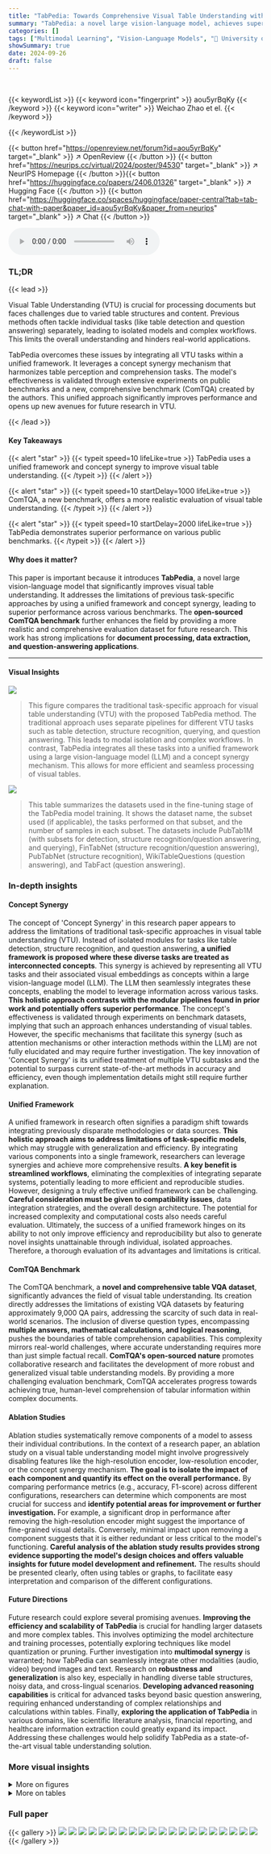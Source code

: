 ```yaml
---
title: "TabPedia: Towards Comprehensive Visual Table Understanding with Concept Synergy"
summary: "TabPedia: a novel large vision-language model, achieves superior visual table understanding by seamlessly integrating diverse tasks via a concept synergy mechanism and a new benchmark."
categories: []
tags: ["Multimodal Learning", "Vision-Language Models", "🏢 University of Science and Technology of China",]
showSummary: true
date: 2024-09-26
draft: false
---
```


<br>

{{< keywordList >}}
{{< keyword icon="fingerprint" >}} aou5yrBqKy {{< /keyword >}}
{{< keyword icon="writer" >}} Weichao Zhao et el. {{< /keyword >}}
 
{{< /keywordList >}}

{{< button href="https://openreview.net/forum?id=aou5yrBqKy" target="_blank" >}}
↗ OpenReview
{{< /button >}}
{{< button href="https://neurips.cc/virtual/2024/poster/94530" target="_blank" >}}
↗ NeurIPS Homepage
{{< /button >}}{{< button href="https://huggingface.co/papers/2406.01326" target="_blank" >}}
↗ Hugging Face
{{< /button >}}
{{< button href="https://huggingface.co/spaces/huggingface/paper-central?tab=tab-chat-with-paper&paper_id=aou5yrBqKy&paper_from=neurips" target="_blank" >}}
↗ Chat
{{< /button >}}



<audio controls>
    <source src="https://ai-paper-reviewer.com/aou5yrBqKy/podcast.wav" type="audio/wav">
    Your browser does not support the audio element.
</audio>


### TL;DR


{{< lead >}}

Visual Table Understanding (VTU) is crucial for processing documents but faces challenges due to varied table structures and content.  Previous methods often tackle individual tasks (like table detection and question answering) separately, leading to isolated models and complex workflows. This limits the overall understanding and hinders real-world applications.

TabPedia overcomes these issues by integrating all VTU tasks within a unified framework. It leverages a concept synergy mechanism that harmonizes table perception and comprehension tasks. The model's effectiveness is validated through extensive experiments on public benchmarks and a new, comprehensive benchmark (ComTQA) created by the authors.  This unified approach significantly improves performance and opens up new avenues for future research in VTU.

{{< /lead >}}


#### Key Takeaways

{{< alert "star" >}}
{{< typeit speed=10 lifeLike=true >}} TabPedia uses a unified framework and concept synergy to improve visual table understanding. {{< /typeit >}}
{{< /alert >}}

{{< alert "star" >}}
{{< typeit speed=10 startDelay=1000 lifeLike=true >}} ComTQA, a new benchmark, offers a more realistic evaluation of visual table understanding. {{< /typeit >}}
{{< /alert >}}

{{< alert "star" >}}
{{< typeit speed=10 startDelay=2000 lifeLike=true >}} TabPedia demonstrates superior performance on various public benchmarks. {{< /typeit >}}
{{< /alert >}}

#### Why does it matter?
This paper is important because it introduces **TabPedia**, a novel large vision-language model that significantly improves visual table understanding.  It addresses the limitations of previous task-specific approaches by using a unified framework and concept synergy, leading to superior performance across various benchmarks.  The **open-sourced ComTQA benchmark** further enhances the field by providing a more realistic and comprehensive evaluation dataset for future research. This work has strong implications for **document processing, data extraction, and question-answering applications**.

------
#### Visual Insights



![](https://ai-paper-reviewer.com/aou5yrBqKy/figures_1_1.jpg)

> This figure compares the traditional task-specific approach for visual table understanding (VTU) with the proposed TabPedia method. The traditional approach uses separate pipelines for different VTU tasks such as table detection, structure recognition, querying, and question answering.  This leads to modal isolation and complex workflows. In contrast, TabPedia integrates all these tasks into a unified framework using a large vision-language model (LLM) and a concept synergy mechanism. This allows for more efficient and seamless processing of visual tables.





![](https://ai-paper-reviewer.com/aou5yrBqKy/tables_4_1.jpg)

> This table summarizes the datasets used in the fine-tuning stage of the TabPedia model training.  It shows the dataset name, the subset used (if applicable), the tasks performed on that subset, and the number of samples in each subset. The datasets include PubTab1M (with subsets for detection, structure recognition/question answering, and querying), FinTabNet (structure recognition/question answering), PubTabNet (structure recognition), WikiTableQuestions (question answering), and TabFact (question answering).





### In-depth insights


#### Concept Synergy
The concept of 'Concept Synergy' in this research paper appears to address the limitations of traditional task-specific approaches in visual table understanding (VTU).  Instead of isolated modules for tasks like table detection, structure recognition, and question answering, **a unified framework is proposed where these diverse tasks are treated as interconnected concepts**.  This synergy is achieved by representing all VTU tasks and their associated visual embeddings as concepts within a large vision-language model (LLM). The LLM then seamlessly integrates these concepts, enabling the model to leverage information across various tasks.  **This holistic approach contrasts with the modular pipelines found in prior work and potentially offers superior performance**. The concept's effectiveness is validated through experiments on benchmark datasets, implying that such an approach enhances understanding of visual tables. However, the specific mechanisms that facilitate this synergy (such as attention mechanisms or other interaction methods within the LLM) are not fully elucidated and may require further investigation. The key innovation of 'Concept Synergy' is its unified treatment of multiple VTU subtasks and the potential to surpass current state-of-the-art methods in accuracy and efficiency, even though implementation details might still require further explanation.

#### Unified Framework
A unified framework in research often signifies a paradigm shift towards integrating previously disparate methodologies or data sources.  **This holistic approach aims to address limitations of task-specific models**, which may struggle with generalization and efficiency.  By integrating various components into a single framework, researchers can leverage synergies and achieve more comprehensive results. **A key benefit is streamlined workflows**, eliminating the complexities of integrating separate systems, potentially leading to more efficient and reproducible studies.  However, designing a truly effective unified framework can be challenging.  **Careful consideration must be given to compatibility issues**, data integration strategies, and the overall design architecture. The potential for increased complexity and computational costs also needs careful evaluation.  Ultimately, the success of a unified framework hinges on its ability to not only improve efficiency and reproducibility but also to generate novel insights unattainable through individual, isolated approaches.  Therefore, a thorough evaluation of its advantages and limitations is critical.

#### ComTQA Benchmark
The ComTQA benchmark, a **novel and comprehensive table VQA dataset**, significantly advances the field of visual table understanding.  Its creation directly addresses the limitations of existing VQA datasets by featuring approximately 9,000 QA pairs, addressing the scarcity of such data in real-world scenarios.  The inclusion of diverse question types, encompassing **multiple answers, mathematical calculations, and logical reasoning**, pushes the boundaries of table comprehension capabilities.  This complexity mirrors real-world challenges, where accurate understanding requires more than just simple factual recall.   **ComTQA's open-sourced nature** promotes collaborative research and facilitates the development of more robust and generalized visual table understanding models.  By providing a more challenging evaluation benchmark, ComTQA accelerates progress towards achieving true, human-level comprehension of tabular information within complex documents.

#### Ablation Studies
Ablation studies systematically remove components of a model to assess their individual contributions.  In the context of a research paper, an ablation study on a visual table understanding model might involve progressively disabling features like the high-resolution encoder, low-resolution encoder, or the concept synergy mechanism.  **The goal is to isolate the impact of each component and quantify its effect on the overall performance.** By comparing performance metrics (e.g., accuracy, F1-score) across different configurations, researchers can determine which components are most crucial for success and **identify potential areas for improvement or further investigation.**  For example, a significant drop in performance after removing the high-resolution encoder might suggest the importance of fine-grained visual details.  Conversely, minimal impact upon removing a component suggests that it is either redundant or less critical to the model's functioning. **Careful analysis of the ablation study results provides strong evidence supporting the model's design choices and offers valuable insights for future model development and refinement.** The results should be presented clearly, often using tables or graphs, to facilitate easy interpretation and comparison of the different configurations.

#### Future Directions
Future research could explore several promising avenues. **Improving the efficiency and scalability of TabPedia** is crucial for handling larger datasets and more complex tables. This involves optimizing the model architecture and training processes, potentially exploring techniques like model quantization or pruning.  Further investigation into **multimodal synergy** is warranted;  how TabPedia can seamlessly integrate other modalities (audio, video) beyond images and text. Research on **robustness and generalization** is also key, especially in handling diverse table structures, noisy data, and cross-lingual scenarios.  **Developing advanced reasoning capabilities** is critical for advanced tasks beyond basic question answering, requiring enhanced understanding of complex relationships and calculations within tables. Finally, **exploring the application of TabPedia** in various domains, like scientific literature analysis, financial reporting, and healthcare information extraction could greatly expand its impact.  Addressing these challenges would help solidify TabPedia as a state-of-the-art visual table understanding solution.


### More visual insights

<details>
<summary>More on figures
</summary>


![](https://ai-paper-reviewer.com/aou5yrBqKy/figures_3_1.jpg)

> This figure illustrates the architecture of TabPedia, a novel large vision-language model for comprehensive visual table understanding.  It shows how TabPedia processes an input image using dual vision encoders (high-resolution and low-resolution) to extract different levels of visual features. These features, along with instruction tokens, are fed into a large language model (LLM), which generates a response based on its understanding of the table content.  The use of meditative tokens is highlighted, showing their role in harmonizing table perception and comprehension tasks.


![](https://ai-paper-reviewer.com/aou5yrBqKy/figures_8_1.jpg)

> The figure compares two approaches for visual table understanding: (a) previous task-specific pipelines and (b) the proposed TabPedia.  The task-specific approach uses separate models for each subtask (table detection, structure recognition, querying, and question answering), leading to complex workflows.  In contrast, TabPedia uses a unified framework leveraging large language models (LLMs) and a concept synergy mechanism to perform all tasks seamlessly by integrating various visual embeddings and task instructions, resulting in a more efficient and flexible approach.


![](https://ai-paper-reviewer.com/aou5yrBqKy/figures_17_1.jpg)

> This figure compares the task-specific pipelines used in previous visual table understanding methods with the proposed TabPedia model.  The left side shows traditional approaches where different models are used for tasks like table detection, structure recognition, querying, and question answering. This results in isolated tasks and complex workflows. In contrast, TabPedia integrates all these tasks into a single, unified framework using a large language model (LLM), improving efficiency and performance.


![](https://ai-paper-reviewer.com/aou5yrBqKy/figures_17_2.jpg)

> This figure compares the traditional task-specific approach for visual table understanding with the proposed TabPedia approach.  The traditional approach uses separate pipelines for different tasks (table detection, structure recognition, querying, and question answering), leading to modal isolation and complex workflows. In contrast, TabPedia uses a unified framework that leverages the power of large language models (LLMs) to seamlessly integrate these tasks, resulting in a more efficient and comprehensive approach to visual table understanding.


![](https://ai-paper-reviewer.com/aou5yrBqKy/figures_19_1.jpg)

> This figure illustrates the architecture of TabPedia, a novel large vision-language model for comprehensive visual table understanding.  It shows how TabPedia uses dual vision encoders (high- and low-resolution) to extract visual features, which are then combined with instruction tokens and fed into a large language model (LLM). The LLM processes this information to generate a response.


![](https://ai-paper-reviewer.com/aou5yrBqKy/figures_21_1.jpg)

> This figure compares the traditional task-specific approach to visual table understanding with the proposed TabPedia model. The traditional approach uses separate pipelines for different tasks like table detection, structure recognition, querying, and question answering. In contrast, TabPedia integrates all these tasks into a unified framework using a large language model, improving efficiency and effectiveness.


![](https://ai-paper-reviewer.com/aou5yrBqKy/figures_21_2.jpg)

> This figure compares the traditional task-specific approach to visual table understanding with the proposed TabPedia model.  The traditional approach involves separate pipelines for different tasks like table detection, structure recognition, querying, and question answering.  In contrast, TabPedia integrates all these tasks into a unified framework by using a large vision-language model (LLM) and a concept synergy mechanism, enabling more efficient and comprehensive understanding.


![](https://ai-paper-reviewer.com/aou5yrBqKy/figures_21_3.jpg)

> This figure compares the traditional task-specific approach for visual table understanding with the proposed TabPedia approach. The traditional approach uses separate pipelines for different tasks like table detection, structure recognition, querying, and question answering.  In contrast, TabPedia integrates all these tasks into a unified framework by using a large vision-language model (LLM). This allows TabPedia to leverage the LLM's capabilities for a more comprehensive and efficient understanding of visual tables.


</details>




<details>
<summary>More on tables
</summary>


![](https://ai-paper-reviewer.com/aou5yrBqKy/tables_4_2.jpg)
> This table shows four different visual table understanding (VTU) tasks and provides an example instruction for each.  The tasks are Table Detection (TD), Table Structure Recognition (TSR), Table Querying (TQ), and Table Question Answering (TQA). Each example shows how a user might instruct a model to perform that task. This demonstrates the diversity of tasks encompassed by VTU and highlights the variety of input/output modalities.

![](https://ai-paper-reviewer.com/aou5yrBqKy/tables_6_1.jpg)
> This table compares the performance of TabPedia with the state-of-the-art table detection model, TATR [9], on the task of table detection.  It shows that TabPedia achieves comparable performance to TATR, especially when using the DETR backbone, but without using Non-Maximum Suppression (NMS), indicating a more efficient and potentially more robust approach.

![](https://ai-paper-reviewer.com/aou5yrBqKy/tables_6_2.jpg)
> This table presents a quantitative comparison of the TabPedia model's performance on two subsets of the PubTab1M dataset: PubTab1M-Str (table structure recognition) and PubTab1M-Syn (synthetic table querying).  It compares TabPedia against the task-specific model TATR [9] for the table structure recognition task, showcasing TabPedia's competitive performance despite being a general-purpose model for various visual table understanding (VTU) tasks.  The table also includes results on both table querying (TQ) and the combined table detection and querying (TD+TQ) tasks, highlighting TabPedia's ability to handle multiple tasks within a unified framework.

![](https://ai-paper-reviewer.com/aou5yrBqKy/tables_6_3.jpg)
> This table compares the performance of TabPedia with three other end-to-end table structure recognition (TSR) methods on two datasets: PubTabNet and FinTabNet.  The metrics used are the S-TEDS scores (Structure Tree-EditDistance-based Similarity), which measure the similarity between the predicted and ground truth table structures.  The input size refers to the resolution of the images used for processing.  The results indicate TabPedia's superior performance compared to the other methods.

![](https://ai-paper-reviewer.com/aou5yrBqKy/tables_6_4.jpg)
> This table compares the performance of TabPedia against other Large Vision Language Models (LVLMs) on the Table Question Answering (TQA) task.  It shows accuracy scores on three datasets: WTQ, TabFact, and the newly introduced ComTQA benchmark.  ComTQA is highlighted as a more challenging, real-world benchmark.

![](https://ai-paper-reviewer.com/aou5yrBqKy/tables_8_1.jpg)
> This table presents the averaged attention scores of different tokens (Meditative tokens, High-res visual tokens, Low-res visual tokens) across all layers and attention heads from the LLM, showing their contribution to the generation of satisfactory answers for different tasks (TD, TSR, TQ, TQA).

![](https://ai-paper-reviewer.com/aou5yrBqKy/tables_9_1.jpg)
> This table presents the impact of using meditative tokens in the TabPedia model.  It compares the performance metrics (Precision for PubTab1M-Det, S-TEDS for FinTabNet, and Accuracy for WTQ) with and without the meditative tokens. The results show a significant improvement in performance when using meditative tokens.

![](https://ai-paper-reviewer.com/aou5yrBqKy/tables_9_2.jpg)
> This table presents the averaged attention scores of the TabPedia-generated answers with respect to meditative tokens, high-resolution visual tokens, and low-resolution visual tokens across all the attention maps from the LLM for different tasks (TD, TSR, TQ, and TQA). The results demonstrate the importance of the meditative tokens in generating satisfactory answers and the varying contributions of high- and low-resolution visual information for different tasks.

![](https://ai-paper-reviewer.com/aou5yrBqKy/tables_9_3.jpg)
> This table shows the impact of different training strategies (frozen vs. unfrozen) on the low-resolution vision encoder's performance across three datasets (PubTab1M-Det, FinTabNet, WTQ) using different metrics (Precision, S-TEDS, Acc). The results indicate that freezing the encoder leads to comparable performance with slightly improved accuracy and reduced training time.

![](https://ai-paper-reviewer.com/aou5yrBqKy/tables_9_4.jpg)
> This table presents the results of experiments evaluating the impact of using both high-resolution and low-resolution vision encoders in the TabPedia model.  The results are shown for three different tasks (PubTab1M-Det, FinTabNet, WTQ), each using a different metric (Precision, S-TEDS, and Accuracy, respectively). The table compares the model's performance when only the high-resolution encoder is used, only the low-resolution encoder is used, and when both encoders are used together.

![](https://ai-paper-reviewer.com/aou5yrBqKy/tables_18_1.jpg)
> This table shows an example of how table structure is represented using dilated bounding boxes. Each box represents a different component of the table structure, such as rows, columns, column headers, projected row headers, and spanning cells.  The visual representation helps in modeling the table's structure for machine comprehension. This aids in tasks like Table Structure Recognition (TSR).

![](https://ai-paper-reviewer.com/aou5yrBqKy/tables_20_1.jpg)
> This table shows several examples of qualitative results comparing TabPedia's responses with and without meditative tokens.  It demonstrates how the inclusion of meditative tokens leads to more complete and accurate responses, particularly in longer-form answers and those requiring complex reasoning.

</details>




### Full paper

{{< gallery >}}
<img src="https://ai-paper-reviewer.com/aou5yrBqKy/1.png" class="grid-w50 md:grid-w33 xl:grid-w25" />
<img src="https://ai-paper-reviewer.com/aou5yrBqKy/2.png" class="grid-w50 md:grid-w33 xl:grid-w25" />
<img src="https://ai-paper-reviewer.com/aou5yrBqKy/3.png" class="grid-w50 md:grid-w33 xl:grid-w25" />
<img src="https://ai-paper-reviewer.com/aou5yrBqKy/4.png" class="grid-w50 md:grid-w33 xl:grid-w25" />
<img src="https://ai-paper-reviewer.com/aou5yrBqKy/5.png" class="grid-w50 md:grid-w33 xl:grid-w25" />
<img src="https://ai-paper-reviewer.com/aou5yrBqKy/6.png" class="grid-w50 md:grid-w33 xl:grid-w25" />
<img src="https://ai-paper-reviewer.com/aou5yrBqKy/7.png" class="grid-w50 md:grid-w33 xl:grid-w25" />
<img src="https://ai-paper-reviewer.com/aou5yrBqKy/8.png" class="grid-w50 md:grid-w33 xl:grid-w25" />
<img src="https://ai-paper-reviewer.com/aou5yrBqKy/9.png" class="grid-w50 md:grid-w33 xl:grid-w25" />
<img src="https://ai-paper-reviewer.com/aou5yrBqKy/10.png" class="grid-w50 md:grid-w33 xl:grid-w25" />
<img src="https://ai-paper-reviewer.com/aou5yrBqKy/11.png" class="grid-w50 md:grid-w33 xl:grid-w25" />
<img src="https://ai-paper-reviewer.com/aou5yrBqKy/12.png" class="grid-w50 md:grid-w33 xl:grid-w25" />
<img src="https://ai-paper-reviewer.com/aou5yrBqKy/13.png" class="grid-w50 md:grid-w33 xl:grid-w25" />
<img src="https://ai-paper-reviewer.com/aou5yrBqKy/14.png" class="grid-w50 md:grid-w33 xl:grid-w25" />
<img src="https://ai-paper-reviewer.com/aou5yrBqKy/15.png" class="grid-w50 md:grid-w33 xl:grid-w25" />
<img src="https://ai-paper-reviewer.com/aou5yrBqKy/16.png" class="grid-w50 md:grid-w33 xl:grid-w25" />
<img src="https://ai-paper-reviewer.com/aou5yrBqKy/17.png" class="grid-w50 md:grid-w33 xl:grid-w25" />
<img src="https://ai-paper-reviewer.com/aou5yrBqKy/18.png" class="grid-w50 md:grid-w33 xl:grid-w25" />
<img src="https://ai-paper-reviewer.com/aou5yrBqKy/19.png" class="grid-w50 md:grid-w33 xl:grid-w25" />
<img src="https://ai-paper-reviewer.com/aou5yrBqKy/20.png" class="grid-w50 md:grid-w33 xl:grid-w25" />
{{< /gallery >}}